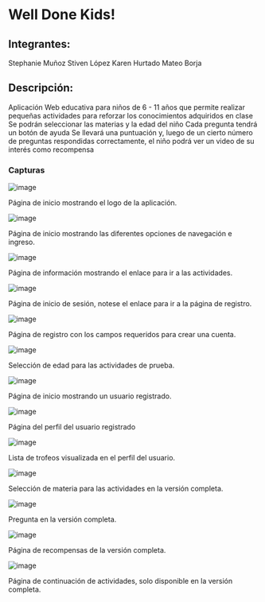 # Well Done Kids!

## Integrantes:
Stephanie Muñoz
Stiven López
Karen Hurtado
Mateo Borja

## Descripción:
Aplicación Web educativa para niños de 6 - 11 años que permite realizar pequeñas actividades para reforzar los conocimientos adquiridos en clase 
Se podrán seleccionar las materias y la edad del niño
Cada pregunta tendrá un botón de ayuda
Se llevará una puntuación y, luego de un cierto número de preguntas respondidas correctamente, el niño podrá ver un video de su interés como recompensa

### Capturas

![image](https://user-images.githubusercontent.com/58042139/111417925-bf7fef80-86b4-11eb-8d45-d76deb06675f.png)

Página de inicio mostrando el logo de la aplicación.


![image](https://user-images.githubusercontent.com/58042139/111418752-3ff32000-86b6-11eb-9517-5757a7b1ffe1.png)


Página de inicio mostrando las diferentes opciones de navegación e ingreso.

![image](https://user-images.githubusercontent.com/58042139/111418776-4b464b80-86b6-11eb-9685-0d2711f21b51.png)

Página de información mostrando el enlace para ir a las actividades.

![image](https://user-images.githubusercontent.com/58042139/111418788-51d4c300-86b6-11eb-9cbe-8fcdda18f50c.png)


Página de inicio de sesión, notese el enlace para ir a la página de registro.

![image](https://user-images.githubusercontent.com/58042139/111418805-5a2cfe00-86b6-11eb-8737-e4d815dfac45.png)


Página de registro con los campos requeridos para crear una cuenta.

![image](https://user-images.githubusercontent.com/58042139/111418821-61540c00-86b6-11eb-9bc7-842e408dbdf1.png)

Selección de edad para las actividades de prueba.

![image](https://user-images.githubusercontent.com/58042139/111418347-901db280-86b5-11eb-9db5-40b29e3abb1a.png)

Página de inicio mostrando un usuario registrado.

![image](https://user-images.githubusercontent.com/58042139/111418853-716beb80-86b6-11eb-9f87-defd3d2a0ff0.png)

Página del perfil del usuario registrado

![image](https://user-images.githubusercontent.com/58042139/111418921-86487f00-86b6-11eb-88f0-38d68a41b289.png)

Lista de trofeos visualizada en el perfil del usuario.

![image](https://user-images.githubusercontent.com/58042139/111418936-8ea0ba00-86b6-11eb-95bb-cf9e28075ad0.png)


Selección de materia para las actividades en la versión completa.

![image](https://user-images.githubusercontent.com/58042139/111418952-94969b00-86b6-11eb-9ab8-0107fadfe991.png)

Pregunta en la versión completa.

![image](https://user-images.githubusercontent.com/58042139/111418966-99f3e580-86b6-11eb-95b0-d1d156a16f7f.png)


Página de recompensas de la versión completa.

![image](https://user-images.githubusercontent.com/58042139/111418980-a0825d00-86b6-11eb-86a8-c658db69e196.png)


Página de continuación de actividades, solo disponible en la versión completa.

